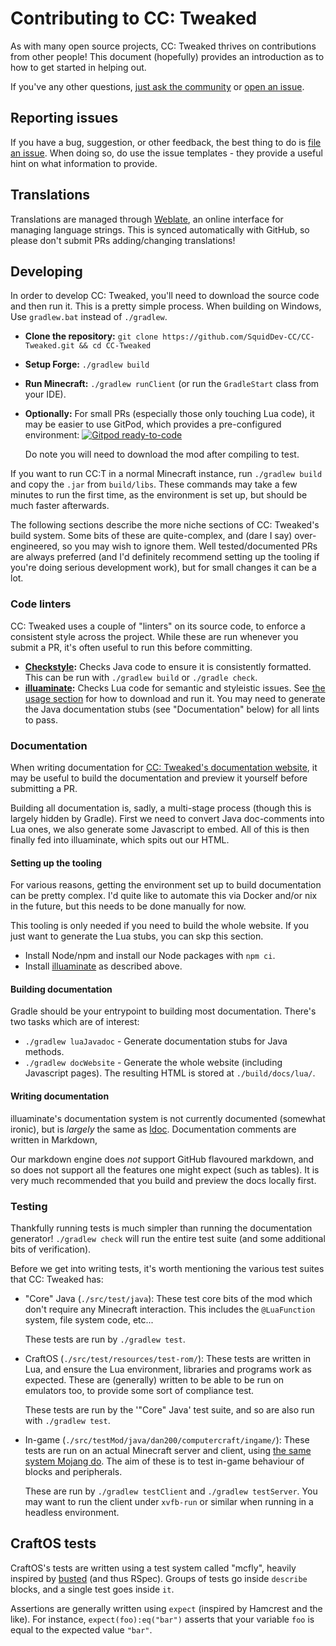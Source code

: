 # Contributing to CC: Tweaked
As with many open source projects, CC: Tweaked thrives on contributions from other people! This document (hopefully)
provides an introduction as to how to get started in helping out.

If you've any other questions, [just ask the community][community] or [open an issue][new-issue].

## Reporting issues
If you have a bug, suggestion, or other feedback, the best thing to do is [file an issue][new-issue]. When doing so,
do use the issue templates - they provide a useful hint on what information to provide.

## Translations
Translations are managed through [Weblate], an online interface for managing language strings. This is synced
automatically with GitHub, so please don't submit PRs adding/changing translations!

## Developing
In order to develop CC: Tweaked, you'll need to download the source code and then run it. This is a pretty simple
process. When building on Windows, Use `gradlew.bat` instead of `./gradlew`.

 - **Clone the repository:** `git clone https://github.com/SquidDev-CC/CC-Tweaked.git && cd CC-Tweaked`
 - **Setup Forge:** `./gradlew build`
 - **Run Minecraft:** `./gradlew runClient` (or run the `GradleStart` class from your IDE).
 - **Optionally:** For small PRs (especially those only touching Lua code), it may be easier to use GitPod, which
   provides a pre-configured environment: [![Gitpod ready-to-code](https://img.shields.io/badge/Gitpod-ready--to--code-2b2b2b?logo=gitpod)](https://gitpod.io/#https://github.com/SquidDev-CC/CC-Tweaked/)

   Do note you will need to download the mod after compiling to test.

If you want to run CC:T in a normal Minecraft instance, run `./gradlew build` and copy the `.jar` from `build/libs`.
These commands may take a few minutes to run the first time, as the environment is set up, but should be much faster
afterwards.

The following sections describe the more niche sections of CC: Tweaked's build system. Some bits of these are
quite-complex, and (dare I say) over-engineered, so you may wish to ignore them. Well tested/documented PRs are always
preferred (and I'd definitely recommend setting up the tooling if you're doing serious development work), but for
small changes it can be a lot.

### Code linters
CC: Tweaked uses a couple of "linters" on its source code, to enforce a consistent style across the project. While these
are run whenever you submit a PR, it's often useful to run this before committing.

 - **[Checkstyle]:** Checks Java code to ensure it is consistently formatted. This can be run with `./gradlew build` or
   `./gradle check`.
 - **[illuaminate]:** Checks Lua code for semantic and styleistic issues. See [the usage section][illuaminate-usage] for
   how to download and run it. You may need to generate the Java documentation stubs (see "Documentation" below) for all
   lints to pass.

### Documentation
When writing documentation for [CC: Tweaked's documentation website][docs], it may be useful to build the documentation
and preview it yourself before submitting a PR.

Building all documentation is, sadly, a multi-stage process (though this is largely hidden by Gradle). First we need to
convert Java doc-comments into Lua ones, we also generate some Javascript to embed. All of this is then finally fed into
illuaminate, which spits out our HTML.

#### Setting up the tooling
For various reasons, getting the environment set up to build documentation can be pretty complex. I'd quite like to
automate this via Docker and/or nix in the future, but this needs to be done manually for now.

This tooling is only needed if you need to build the whole website. If you just want to generate the Lua stubs, you can
skp this section.
 - Install Node/npm and install our Node packages with `npm ci`.
 - Install [illuaminate][illuaminate-usage] as described above.

#### Building documentation
Gradle should be your entrypoint to building most documentation. There's two tasks which are of interest:

 - `./gradlew luaJavadoc` - Generate documentation stubs for Java methods.
 - `./gradlew docWebsite` - Generate the whole website (including Javascript pages). The resulting HTML is stored at
   `./build/docs/lua/`.

#### Writing documentation
illuaminate's documentation system is not currently documented (somewhat ironic), but is _largely_ the same as
[ldoc][ldoc]. Documentation comments are written in Markdown,

Our markdown engine does _not_ support GitHub flavoured markdown, and so does not support all the features one might
expect (such as tables). It is very much recommended that you build and preview the docs locally first.

### Testing
Thankfully running tests is much simpler than running the documentation generator! `./gradlew check` will run the
entire test suite (and some additional bits of verification).

Before we get into writing tests, it's worth mentioning the various test suites that CC: Tweaked has:
 - "Core" Java (`./src/test/java`): These test core bits of the mod which don't require any Minecraft interaction.
   This includes the `@LuaFunction` system, file system code, etc...

   These tests are run by `./gradlew test`.

 - CraftOS (`./src/test/resources/test-rom/`): These tests are written in Lua, and ensure the Lua environment, libraries
   and programs work as expected. These are (generally) written to be able to be run on emulators too, to provide some
   sort of compliance test.

   These tests are run by the '"Core" Java' test suite, and so are also run with `./gradlew test`.

 - In-game (`./src/testMod/java/dan200/computercraft/ingame/`): These tests are run on an actual Minecraft server and client,
   using [the same system Mojang do][mc-test]. The aim of these is to test in-game behaviour of blocks and peripherals.

   These are run by `./gradlew testClient` and `./gradlew testServer`. You may want to run the client under `xvfb-run`
   or similar when running in a headless environment.

## CraftOS tests
CraftOS's tests are written using a test system called "mcfly", heavily inspired by [busted] (and thus RSpec). Groups of
tests go inside `describe` blocks, and a single test goes inside `it`.

Assertions are generally written using `expect` (inspired by Hamcrest and the like). For instance, `expect(foo):eq("bar")`
asserts that your variable `foo` is equal to the expected value `"bar"`.

[new-issue]: https://github.com/SquidDev-CC/CC-Tweaked/issues/new/choose "Create a new issue"
[community]: README.md#Community "Get in touch with the community."
[checkstyle]: https://checkstyle.org/
[illuaminate]: https://github.com/SquidDev/illuaminate/ "Illuaminate on GitHub"
[illuaminate-usage]: https://github.com/SquidDev/illuaminate/blob/master/README.md#usage "Installing Illuaminate"
[weblate]: https://i18n.tweaked.cc/projects/cc-tweaked/minecraft/ "CC: Tweaked weblate instance"
[docs]: https://tweaked.cc/ "CC: Tweaked documentation"
[ldoc]: http://stevedonovan.github.io/ldoc/ "ldoc, a Lua documentation generator."
[mc-test]: https://www.youtube.com/watch?v=vXaWOJTCYNg
[busted]: https://github.com/Olivine-Labs/busted "busted: Elegant Lua unit testing."
